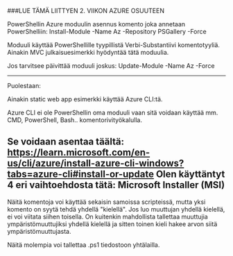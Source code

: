###LUE TÄMÄ LIITTYEN 2. VIIKON AZURE OSUUTEEN

PowerShellin Azure moduulin asennus komento joka annetaan PowerShelliin:
Install-Module -Name Az -Repository PSGallery -Force

Moduuli käyttää PowerShellille tyypillistä Verbi-Substantiivi komentotyyliä.
Ainakin MVC julkaisuesimerkki hyödyntää tätä moduulia.

Jos tarvitsee päivittää moduuli joskus:
Update-Module -Name Az -Force

-------------------------------------------------------------
Puolestaan:

Ainakin static web app esimerkki käyttää Azure CLI:tä.

Azure CLI ei ole PowerShellin oma moduuli vaan sitä voidaan käyttää mm. CMD, PowerShell, Bash.. komentorivityökalulla.

Se voidaan asentaa täältä:
https://learn.microsoft.com/en-us/cli/azure/install-azure-cli-windows?tabs=azure-cli#install-or-update
Olen käyttäntyt 4 eri vaihtoehdosta tätä:
Microsoft Installer (MSI)
--------------------------------------------------------------------------

Näitä komentoja voi käyttää sekaisin samoissa scripteissä, mutta yksi komento on syytä tehdä yhdellä "kielellä".
Jos luo muuttujan yhdellä kielellä, ei voi viitata siihen toisella.
On kuitenkin mahdollista tallettaa muuttujia ympäristömuuttujiksi yhdellä kielellä ja sitten
toinen kieli hakee arvon siitä ympäristömuuttujasta.

Näitä molempia voi tallettaa .ps1 tiedostoon yhtälailla.
